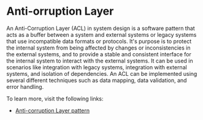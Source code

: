 # Anti-orruption Layer

An Anti-Corruption Layer (ACL) in system design is a software pattern that acts as a buffer between a system and external systems or legacy systems that use incompatible data formats or protocols. It's purpose is to protect the internal system from being affected by changes or inconsistencies in the external systems, and to provide a stable and consistent interface for the internal system to interact with the external systems. It can be used in scenarios like integration with legacy systems, integration with external systems, and isolation of dependencies. An ACL can be implemented using several different techniques such as data mapping, data validation, and error handling.

To learn more, visit the following links:

- [Anti-corruption Layer pattern](https://learn.microsoft.com/en-us/azure/architecture/patterns/anti-corruption-layer)